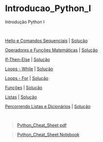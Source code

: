 # Introducao_Python_I
Introdução Python I

<br/>

[Hello e Comandos Sequenciais](https://colab.research.google.com/github.com/Rogerio-mack/Introducao_Python_I/Python__Hello.ipynb) | 
[Solução](https://colab.research.google.com/github.com/Rogerio-mack/Introducao_Python_I/Python__Hello_solucao.ipynb)  

[Operadores e Funções Matemáticas](https://colab.research.google.com/github.com/Rogerio-mack/Introducao_Python_I/Python__Ope_Mate.ipynb) | 
[Solução](https://colab.research.google.com/github.com/Rogerio-mack/Introducao_Python_I/Python__Ope_Mate_solucao.ipynb) 

[If-Then-Else](https://colab.research.google.com/github.com/Rogerio-mack/Introducao_Python_I/Python__IF.ipynb) | 
[Solução](https://colab.research.google.com/github.com/Rogerio-mack/Introducao_Python_I/Python__IF_solucao.ipynb) 

[Loops - While](https://colab.research.google.com/github.com/Rogerio-mack/Introducao_Python_I/Python__loops1.ipynb) | 
[Solução](https://colab.research.google.com/github.com/Rogerio-mack/Introducao_Python_I/Python__loops1_solucao.ipynb) 

[Loops - For](https://colab.research.google.com/github.com/Rogerio-mack/Introducao_Python_I/Python__loops2.ipynb) | 
[Solução](https://colab.research.google.com/github.com/Rogerio-mack/Introducao_Python_I/Python__loops2_solucao.ipynb)

[Funções](https://colab.research.google.com/github.com/Rogerio-mack/Introducao_Python_I/Python__Funcao.ipynb) | 
[Solução](https://colab.research.google.com/github.com/Rogerio-mack/Introducao_Python_I/Python__Funcao_solucao.ipynb)

[Listas](https://colab.research.google.com/github.com/Rogerio-mack/Introducao_Python_I/Python__Listas.ipynb) | 
[Solução](https://colab.research.google.com/github.com/Rogerio-mack/Introducao_Python_I/Python__Listas_solucao.ipynb)

[Percorrendo Listas e Dicionários](https://colab.research.google.com/github.com/Rogerio-mack/Introducao_Python_I/Python___percorrendo_listas_e_dict.ipynb) | 
[Solução](https://colab.research.google.com/github.com/Rogerio-mack/Introducao_Python_I/Python___percorrendo_listas_e_dict.ipynb) 

<br/>

> [Python_Cheat_Sheet pdf](https://github.com/Rogerio-mack/Analise-de-Dados/blob/main/Python%20Cheat%20Sheet.pdf)

> [Python_Cheat_Sheet Notebook](https://colab.research.google.com/github/Rogerio-mack/Analise-de-Dados/blob/main/Python_Cheat_Sheet.ipynb)
